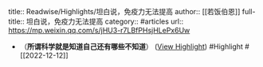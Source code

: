 title:: Readwise/Highlights/坦白说，免疫力无法提高
author:: [[若饭伯恩]]
full-title:: 坦白说，免疫力无法提高
category:: #articles
url:: https://mp.weixin.qq.com/s/jHU3-r7LBfPHsjHLePx6Uw
- （**所谓科学就是知道自己还有哪些不知道**） ([View Highlight](https://read.readwise.io/read/01gm27a3vd3e68fnk6qy2qgsjr)) #Highlight #[[2022-12-12]]